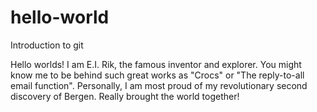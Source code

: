 # hello-world
Introduction to git

Hello worlds! I am E.I. Rik, the famous inventor and explorer. You might know me to be behind such great works as
"Crocs" or "The reply-to-all email function". Personally, I am most proud of my revolutionary second discovery of Bergen. 
Really brought the world together!
 
